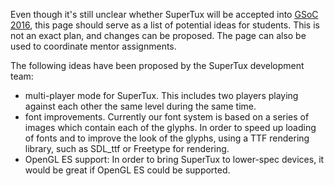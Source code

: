 Even though it's still unclear whether SuperTux will be accepted into
[GSoC 2016](https://summerofcode.withgoogle.com/), this page should serve as a
list of potential ideas for students. This is not an exact plan, and changes can
be proposed. The page can also be used to coordinate mentor assignments.

The following ideas have been proposed by the SuperTux development team:
* multi-player mode for SuperTux. This includes two players playing against each other the same level during the same time.
* font improvements. Currently our font system is based on a series of images which contain each of the glyphs. In order to speed up loading of fonts and to improve the look of the glyphs, using a TTF rendering library, such as SDL_ttf or Freetype for rendering.
* OpenGL ES support: In order to bring SuperTux to lower-spec devices, it would be great if OpenGL ES could be supported. 
